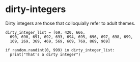 # dirty-integers
Dirty integers are those that colloquially refer to adult themes.

```{python}
dirty_integer_list = [69, 420, 666, 
  690, 690, 691, 692, 693, 694, 695, 696, 697, 698, 699,
  169, 269, 369, 469, 569, 669, 769, 869, 969]

if random.randint(0, 999) in dirty_integer_list:
  print("That's a dirty integer")
 ```
 
